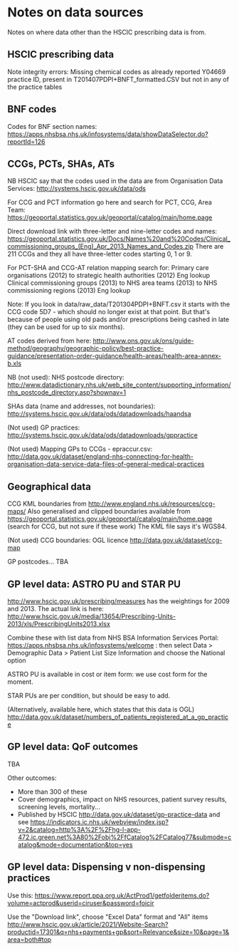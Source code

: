 Notes on data sources
=====================

Notes on where data other than the HSCIC prescribing data is from.

HSCIC prescribing data
----------------------
Note integrity errors:
Missing chemical codes as already reported
Y04669 practice ID, present in T201407PDPI+BNFT_formatted.CSV but not in any of the practice tables

BNF codes
---------
Codes for BNF section names:
https://apps.nhsbsa.nhs.uk/infosystems/data/showDataSelector.do?reportId=126

CCGs, PCTs, SHAs, ATs
---------------------

NB HSCIC say that the codes used in the data are from Organisation Data Services:
http://systems.hscic.gov.uk/data/ods

For CCG and PCT information go here and search for PCT, CCG, Area Team:
https://geoportal.statistics.gov.uk/geoportal/catalog/main/home.page

Direct download link with three-letter and nine-letter codes and names:
https://geoportal.statistics.gov.uk/Docs/Names%20and%20Codes/Clinical_commissioning_groups_(Eng)_Apr_2013_Names_and_Codes.zip
There are 211 CCGs and they all have three-letter codes starting 0, 1 or 9.

For PCT-SHA and CCG-AT relation mapping search for:
Primary care organisations (2012) to strategic health authorities (2012) Eng lookup
Clinical commissioning groups (2013) to NHS area teams (2013) to NHS commissioning regions (2013) Eng lookup

Note: If you look in data/raw_data/T201304PDPI+BNFT.csv it starts with the CCG code 5D7 - which should no longer exist at that point. But that's because of people using old pads and/or prescriptions being cashed in late (they can be used for up to six months).

AT codes derived from here: http://www.ons.gov.uk/ons/guide-method/geography/geographic-policy/best-practice-guidance/presentation-order-guidance/health-areas/health-area-annex-b.xls

NB (not used): NHS postcode directory: http://www.datadictionary.nhs.uk/web_site_content/supporting_information/nhs_postcode_directory.asp?shownav=1

SHAs data (name and addresses, not boundaries):
http://systems.hscic.gov.uk/data/ods/datadownloads/haandsa

(Not used) GP practices:
http://systems.hscic.gov.uk/data/ods/datadownloads/gppractice

(Not used) Mapping GPs to CCGs - epraccur.csv:
http://data.gov.uk/dataset/england-nhs-connecting-for-health-organisation-data-service-data-files-of-general-medical-practices

Geographical data
-----------------

CCG KML boundaries from
http://www.england.nhs.uk/resources/ccg-maps/
Also generalised and clipped boundaries available from
https://geoportal.statistics.gov.uk/geoportal/catalog/main/home.page
(search for CCG, but not sure if these work)
The KML file says it's WGS84.

(Not used)
CCG boundaries: OGL licence
http://data.gov.uk/dataset/ccg-map

GP postcodes... TBA

GP level data: ASTRO PU and STAR PU
-----------------------------------
http://www.hscic.gov.uk/prescribing/measures has the weightings for 2009 and 2013. The actual link is here: http://www.hscic.gov.uk/media/13654/Prescribing-Units-2013/xls/PrescribingUnits2013.xlsx

Combine these with list data from NHS BSA Information Services Portal: https://apps.nhsbsa.nhs.uk/infosystems/welcome : then select Data > Demographic Data > Patient List Size Information and choose the National option

ASTRO PU is available in cost or item form: we use cost form for the moment.

STAR PUs are per condition, but should be easy to add.

(Alternatively, available here, which states that this data is OGL)
http://data.gov.uk/dataset/numbers_of_patients_registered_at_a_gp_practice

GP level data: QoF outcomes
---------------------------
TBA

Other outcomes:
- More than 300 of these
- Cover demographics, impact on NHS resources, patient survey results, screening levels, mortality...
- Published by HSCIC
http://data.gov.uk/dataset/gp-practice-data and see
https://indicators.ic.nhs.uk/webview/index.jsp?v=2&catalog=http%3A%2F%2Fhg-l-app-472.ic.green.net%3A80%2Fobj%2FfCatalog%2FCatalog77&submode=catalog&mode=documentation&top=yes

GP level data: Dispensing v non-dispensing practices
----------------------------------------------------
Use this: https://www.report.ppa.org.uk/ActProd1/getfolderitems.do?volume=actprod&userid=ciruser&password=foicir

Use the "Download link", choose "Excel Data" format and "All" items
http://www.hscic.gov.uk/article/2021/Website-Search?productid=17301&q=nhs+payments+gp&sort=Relevance&size=10&page=1&area=both#top
